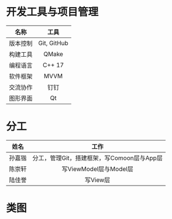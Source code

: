 ﻿
# 开发工具与项目管理

|      名称     |         工具          |
|:-------------:|:--------------------:|
|    版本控制    | Git, GitHub  |
|    构建工具    |     QMake      |
| 编程语言 | C++ 17 |
| 软件框架 | MVVM |
| 交流协作 | 钉钉 |
| 图形界面 | Qt |

# 分工

|  姓名  |                    工作                    |
| :----: | :----------------------------------------: |
| 孙嘉锴 | 分工，管理Git，搭建框架，写Comoon层与App层 |
| 陈崇轩 |           写ViewModel层与Model层           |
| 陆佳誉 |                  写View层                  |

# 类图



